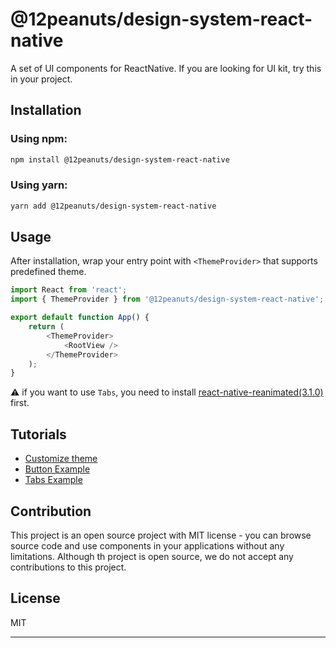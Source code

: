 # @12peanuts/design-system-react-native

A set of UI components for ReactNative.
If you are looking for UI kit, try this in your project.

## Installation

### Using npm:

```sh
npm install @12peanuts/design-system-react-native
```

### Using yarn:

```sh
yarn add @12peanuts/design-system-react-native
```

## Usage

After installation, wrap your entry point with `<ThemeProvider>` that supports predefined theme.

```ts
import React from 'react';
import { ThemeProvider } from '@12peanuts/design-system-react-native';

export default function App() {
    return (
        <ThemeProvider>
            <RootView />
        </ThemeProvider>
    );
}
```

⚠️ if you want to use `Tabs`, you need to install [react-native-reanimated(3.1.0)](https://github.com/software-mansion/react-native-reanimated) first.

## Tutorials

-   [Customize theme](./docs/customize-theme.md)
-   [Button Example](./docs/button.md)
-   [Tabs Example](./docs/tabs.md)

## Contribution

This project is an open source project with MIT license - you can browse source code and use components in your applications without any limitations. Although th project is open source, we do not accept any contributions to this project.

## License

MIT

---
